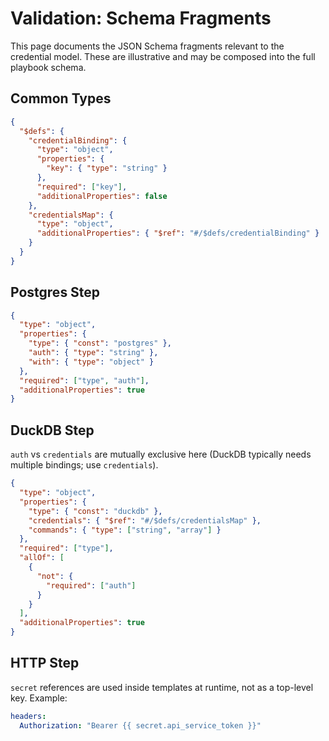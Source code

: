 # Validation: Schema Fragments

This page documents the JSON Schema fragments relevant to the credential model. These are illustrative and may be composed into the full playbook schema.

## Common Types

```json
{
  "$defs": {
    "credentialBinding": {
      "type": "object",
      "properties": {
        "key": { "type": "string" }
      },
      "required": ["key"],
      "additionalProperties": false
    },
    "credentialsMap": {
      "type": "object",
      "additionalProperties": { "$ref": "#/$defs/credentialBinding" }
    }
  }
}
```

## Postgres Step

```json
{
  "type": "object",
  "properties": {
    "type": { "const": "postgres" },
    "auth": { "type": "string" },
    "with": { "type": "object" }
  },
  "required": ["type", "auth"],
  "additionalProperties": true
}
```

## DuckDB Step

`auth` vs `credentials` are mutually exclusive here (DuckDB typically needs multiple bindings; use `credentials`).

```json
{
  "type": "object",
  "properties": {
    "type": { "const": "duckdb" },
    "credentials": { "$ref": "#/$defs/credentialsMap" },
    "commands": { "type": ["string", "array"] }
  },
  "required": ["type"],
  "allOf": [
    {
      "not": {
        "required": ["auth"]
      }
    }
  ],
  "additionalProperties": true
}
```

## HTTP Step

`secret` references are used inside templates at runtime, not as a top-level key. Example:

```yaml
headers:
  Authorization: "Bearer {{ secret.api_service_token }}"
```

